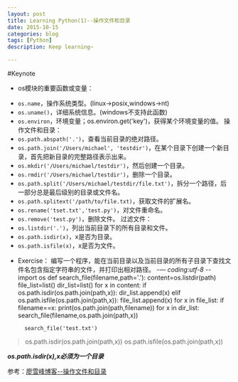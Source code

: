 ```yaml
---
layout: post
title: Learning Python(1)--操作文件和目录
date: 2015-10-15
categories: blog
tags: [Python]
description: Keep learning~

---
```

#Keynote
* os模块的重要函数或变量：
 - `os.name`，操作系统类型。(linux->posix,windows->nt)
 - `os.uname()`，详细系统信息。(windows不支持此函数)
 - `os.environ`，环境变量；os.environ.get('key')，获得某个环境变量的值。
操作文件和目录：
 - `os.path.abspath('.')`，查看当前目录的绝对路径。
 - `os.path.join('/Users/michael', 'testdir')`，在某个目录下创建一个新目录，首先把新目录的完整路径表示出来。
 - `os.mkdir('/Users/michael/testdir')`，然后创建一个目录。
 - `os.rmdir('/Users/michael/testdir')`，删除一个目录。
 - `os.path.split('/Users/michael/testdir/file.txt')`，拆分一个路径，后一部分总是最后级别的目录或文件名。
 - `os.path.splitext('/path/to/file.txt)`，获取文件的扩展名。
 - `os.rename('tset.txt','test.py')`，对文件重命名。
 - `os.remove('test.py')`，删除文件。
 过滤文件：
 - `os.listdir('.')`，列出当前目录下的所有目录和文件。
 - `os.path.isdir(x)`，x是否为目录。
 - `os.path.isfile(x)`，x是否为文件。
* Exercise：
编写一个程序，能在当前目录以及当前目录的所有子目录下查找文件名包含指定字符串的文件，并打印出相对路径。
        -*— coding:utf-8 -*-
        import os
        def search_file(filename,path='.'):
	        content=os.listdir(path)
	        file_list=list()
	        dir_list=list()
	        for x in content:
		        if os.path.isdir(os.path.join(path,x)):
			        dir_list.append(x)
		        elif os.path.isfile(os.path.join(path,x)):
			        file_list.append(x)
	        for x in file_list:
		        if filename==x:
			        print(os.path.join(path,filename))
	        for x in dir_list:
		        search_file(filename,os.path.join(path,x))

        search_file('test.txt')
>os.path.isdir(os.path.join(path,x))
>os.path.isfile(os.path.join(path,x))

 ***os.path.isdir(x),x必须为一个目录***

参考：[廖雪峰博客--操作文件和目录](http://www.liaoxuefeng.com/wiki/0014316089557264a6b348958f449949df42a6d3a2e542c000/001431925324119bac1bc7979664b4fa9843c0e5fcdcf1e000)
